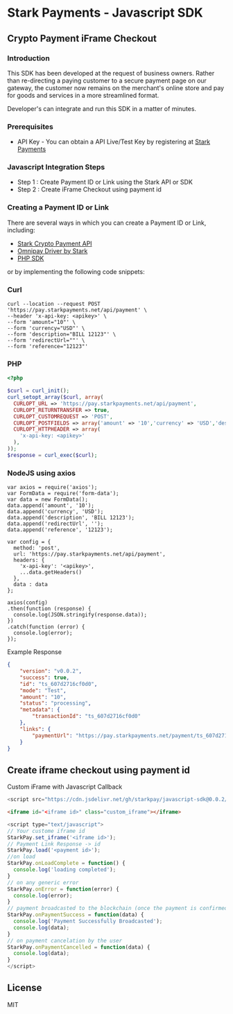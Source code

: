 # Stark Payments - Javascript SDK
## Crypto Payment iFrame Checkout

### Introduction

This SDK has been developed at the request of business owners. Rather than re-directing a paying customer to a secure payment page on our gateway, the customer now remains on the merchant's online store and pay for goods and services in a more streamlined format.

Developer's can integrate and run this SDK in a matter of minutes.


### Prerequisites
 - API Key - You can obtain a API Live/Test Key by registering at [ Stark Payments](https://dashboard.starkpayments.net/)

### Javascript Integration Steps

- Step 1 : Create Payment ID or Link using the Stark API or SDK
- Step 2 : Create iFrame Checkout using payment id


### Creating a Payment ID or Link

There are several ways in which you can create a Payment ID or Link, including:

- [Stark Crypto Payment API](https://pay.starkpayments.net/apidoc/)
- [Omnipay Driver by Stark](https://github.com/starkpay/omnipay)
- [PHP SDK](https://github.com/starkpay/starkpay-php)

or by implementing the following code snippets:

### Curl
```curl
curl --location --request POST 'https://pay.starkpayments.net/api/payment' \
--header 'x-api-key: <apikey>' \
--form 'amount="10"' \
--form 'currency="USD"' \
--form 'description="BILL 12123"' \
--form 'redirectUrl=""' \
--form 'reference="12123"'
```
### PHP
```php
<?php

$curl = curl_init();
curl_setopt_array($curl, array(
  CURLOPT_URL => 'https://pay.starkpayments.net/api/payment',
  CURLOPT_RETURNTRANSFER => true,
  CURLOPT_CUSTOMREQUEST => 'POST',
  CURLOPT_POSTFIELDS => array('amount' => '10','currency' => 'USD','description' => 'BILL 12123','redirectUrl' => '','reference' => '12123'),
  CURLOPT_HTTPHEADER => array(
    'x-api-key: <apikey>'
  ),
));
$response = curl_exec($curl);
```
### NodeJS using axios
```nodejs
var axios = require('axios');
var FormData = require('form-data');
var data = new FormData();
data.append('amount', '10');
data.append('currency', 'USD');
data.append('description', 'BILL 12123');
data.append('redirectUrl', '');
data.append('reference', '12123');

var config = {
  method: 'post',
  url: 'https://pay.starkpayments.net/api/payment',
  headers: { 
    'x-api-key': '<apikey>', 
    ...data.getHeaders()
  },
  data : data
};

axios(config)
.then(function (response) {
  console.log(JSON.stringify(response.data));
})
.catch(function (error) {
  console.log(error);
});
```
Example Response
```json
{
    "version": "v0.0.2",
    "success": true,
    "id": "ts_607d2716cf0d0",
    "mode": "Test",
    "amount": "10",
    "status": "processing",
    "metadata": {
        "transactionId": "ts_607d2716cf0d0"
    },
    "links": {
        "paymentUrl": "https://pay.starkpayments.net/payment/ts_607d2716cf0d0"
    }
}
```
## Create iframe checkout using payment id

Custom iFrame with Javascript Callback

```javascript
<script src="https://cdn.jsdelivr.net/gh/starkpay/javascript-sdk@0.0.2/src/stark.min.js"></script>
```
```html
<iframe id="<iframe id>" class="custom_iframe"></iframe>
```
```javascript
<script type="text/javascript">
// Your custome iframe id
StarkPay.set_iframe('<iframe id>');
// Payment Link Response -> id 
StarkPay.load('<payment id>');
//on load
StarkPay.onLoadComplete = function() {
  console.log('loading completed');
}
// on any generic error
StarkPay.onError = function(error) {
  console.log(error);
}
// payment broadcasted to the blockchain (once the payment is confirmed, the webhook will be triggered)
StarkPay.onPaymentSuccess = function(data) {
  console.log('Payment Successfully Broadcasted');
  console.log(data);
}
// on payment cancelation by the user
StarkPay.onPaymentCancelled = function(data) {
  console.log(data);
}
</script>
```

## License

MIT
